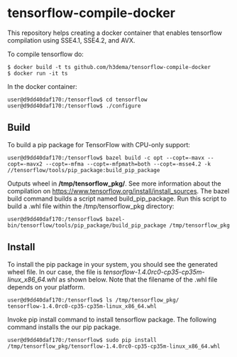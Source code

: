 # tensorflow-compile-docker
This repository helps creating a docker container that enables tensorflow compilation using SSE4.1, SSE4.2, and AVX.

To compile tensorflow do:

```
$ docker build -t ts github.com/h3dema/tensorflow-compile-docker
$ docker run -it ts
```

In the docker container:
```
user@d9dd40daf170:/tensorflow$ cd tensorflow
user@d9dd40daf170:/tensorflow$ ./configure
```

## Build ##

To build a pip package for TensorFlow with CPU-only support:
```
user@d9dd40daf170:/tensorflow$ bazel build -c opt --copt=-mavx --copt=-mavx2 --copt=-mfma --copt=-mfpmath=both --copt=-msse4.2 -k //tensorflow/tools/pip_package:build_pip_package
```
Outputs wheel in **/tmp/tensorflow_pkg/**.
See more information about the compilation on https://www.tensorflow.org/install/install_sources.
The bazel build command builds a script named build_pip_package.
Run this script to build a .whl file within the /tmp/tensorflow_pkg directory:
```
user@d9dd40daf170:/tensorflow$ bazel-bin/tensorflow/tools/pip_package/build_pip_package /tmp/tensorflow_pkg
```

## Install ##


To install the pip package in your system, you should see the generated wheel file. In our case, the file is *tensorflow-1.4.0rc0-cp35-cp35m-linux_x86_64.whl* as shown below. Note that the filename of the .whl file depends on your platform.

```
user@d9dd40daf170:/tensorflow$ ls /tmp/tensorflow_pkg/
tensorflow-1.4.0rc0-cp35-cp35m-linux_x86_64.whl
```

Invoke pip install command to install tensorflow package.
The following command installs the our pip package.
```
user@d9dd40daf170:/tensorflow$ sudo pip install /tmp/tensorflow_pkg/tensorflow-1.4.0rc0-cp35-cp35m-linux_x86_64.whl
```
